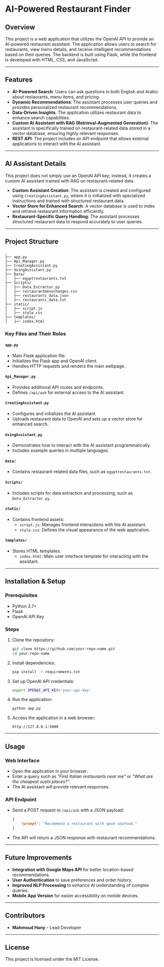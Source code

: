 # AI-Powered Restaurant Finder

## Overview
This project is a web application that utilizes the OpenAI API to provide an AI-powered restaurant assistant. The application allows users to search for restaurants, view menu details, and receive intelligent recommendations based on their queries. The backend is built using Flask, while the frontend is developed with HTML, CSS, and JavaScript.

---

## Features
- **AI-Powered Search**: Users can ask questions in both English and Arabic about restaurants, menu items, and pricing.
- **Dynamic Recommendations**: The assistant processes user queries and provides personalized restaurant recommendations.
- **Data-Driven Insights**: The application utilizes restaurant data to enhance search capabilities.
- **Custom AI Assistant with RAG (Retrieval-Augmented Generation)**: The assistant is specifically trained on restaurant-related data stored in a vector database, ensuring highly relevant responses.
- **REST API**: The project includes an API endpoint that allows external applications to interact with the AI assistant.

---

## AI Assistant Details
This project does not simply use an OpenAI API key; instead, it creates a custom AI assistant trained with RAG on restaurant-related data. 

- **Custom Assistant Creation**: The assistant is created and configured using `CreatingAssistant.py`, where it is initialized with specialized instructions and trained with structured restaurant data.
- **Vector Store for Enhanced Search**: A vector database is used to index and retrieve restaurant information efficiently.
- **Restaurant-Specific Query Handling**: The assistant processes structured restaurant data to respond accurately to user queries.

---

## Project Structure
```
.
├── app.py
├── Api_Manager.py
├── CreatingAssistant.py
├── UsingAssistant.py
├── Data/
│   ├── egyptrestaurants.txt
├── Scripts/
│   ├── Data_Extractor.py
│   ├── restaurantmenuchanges.csv
│   ├── restaurants_data.json
│   ├── restaurants_data.txt
├── static/
│   ├── script.js
│   ├── style.css
├── templates/
│   ├── index.html
```

### Key Files and Their Roles

#### `app.py`
- Main Flask application file.
- Initializes the Flask app and OpenAI client.
- Handles HTTP requests and renders the main webpage.

#### `Api_Manager.py`
- Provides additional API routes and endpoints.
- Defines `/api/ask` for external access to the AI assistant.

#### `CreatingAssistant.py`
- Configures and initializes the AI assistant.
- Uploads restaurant data to OpenAI and sets up a vector store for enhanced search.

#### `UsingAssistant.py`
- Demonstrates how to interact with the AI assistant programmatically.
- Includes example queries in multiple languages.

#### `Data/`
- Contains restaurant-related data files, such as `egyptrestaurants.txt`.

#### `Scripts/`
- Includes scripts for data extraction and processing, such as `Data_Extractor.py`.

#### `static/`
- Contains frontend assets:
  - `script.js`: Manages frontend interactions with the AI assistant.
  - `style.css`: Defines the visual appearance of the web application.

#### `templates/`
- Stores HTML templates.
  - `index.html`: Main user interface template for interacting with the assistant.

---

## Installation & Setup
### Prerequisites
- Python 3.7+
- Flask
- OpenAI API Key

### Steps
1. Clone the repository:
   ```bash
   git clone https://github.com/your-repo-name.git
   cd your-repo-name
   ```
2. Install dependencies:
   ```bash
   pip install -r requirements.txt
   ```
3. Set up OpenAI API credentials:
   ```bash
   export OPENAI_API_KEY='your-api-key'
   ```
4. Run the application:
   ```bash
   python app.py
   ```
5. Access the application in a web browser:
   ```
   http://127.0.0.1:5000
   ```

---

## Usage
### Web Interface
- Open the application in your browser.
- Enter a query such as *"Find Italian restaurants near me"* or *"What are the cheapest sushi places?"*.
- The AI assistant will provide relevant responses.

### API Endpoint
- Send a POST request to `/api/ask` with a JSON payload:
  ```json
  {
      "prompt": "Recommend a restaurant with good seafood."
  }
  ```
- The API will return a JSON response with restaurant recommendations.

---

## Future Improvements
- **Integration with Google Maps API** for better location-based recommendations.
- **User Authentication** to save preferences and order history.
- **Improved NLP Processing** to enhance AI understanding of complex queries.
- **Mobile App Version** for easier accessibility on mobile devices.

---

## Contributors
- **Mahmoud Hany** - Lead Developer

---

## License
This project is licensed under the MIT License.

